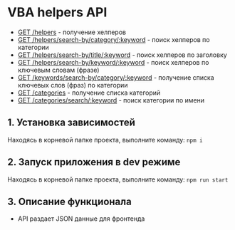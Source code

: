 # VBA helpers API

- [GET /helpers](https://vba-helpers-api.herokuapp.com/api/helpers) - получение хелперов
- [GET /helpers/search-by/category/:keyword](https://vba-helpers-api.herokuapp.com/api/helpers/search-by/category/числа) - поиск хелперов по категории
- [GET /helpers/search-by/title/:keyword](https://vba-helpers-api.herokuapp.com/api/helpers/search-by/title/получить%20индекс) - поиск хелперов по заголовку
- [GET /helpers/search-by/keyword/:keyword](https://vba-helpers-api.herokuapp.com/api/helpers/search-by/keyword/sort%20array) - поиск хелперов по ключевым словам (фразе)
- [GET /keywords/search-by/category/:keyword](https://vba-helpers-api.herokuapp.com/api/keywords/search-by/category/конвертация) - получение списка ключевых слов (фраз) по категории
- [GET /categories](https://vba-helpers-api.herokuapp.com/api/categories) - получение списка категорий
- [GET /categories/search/:keyword](https://vba-helpers-api.herokuapp.com/api/categories/search/строки) - поиск категории по имени

## 1. Установка зависимостей
Находясь в корневой папке проекта, выполните команду:
`npm i`

## 2. Запуск приложения в dev режиме
Находясь в корневой папке проекта, выполните команду:
`npm run start`

## 3. Описание функционала
- API раздает JSON данные для фронтенда